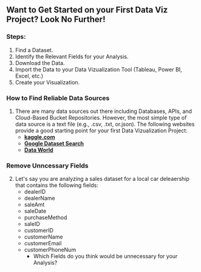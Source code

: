 ## Want to Get Started on your First Data Viz Project? Look No Further!
### Steps:
1. Find a Dataset.
2. Identify the Relevant Fields for your Analysis.
3. Download the Data.
4. Import the Data to your Data Vizualization Tool (Tableau, Power BI, Excel, etc.)
5. Create your Visualization.

### How to Find Reliable Data Sources
1. There are many data sources out there including Databases, APIs, and Cloud-Based Bucket Repositories. However, the most simple type of data source is a text file (e.g., .csv, .txt, or.json). The following websites provide a good starting point for your first Data Vizualization Project:
   - **[kaggle.com](https://www.kaggle.com)**
   - **[Google Dataset Search](https://datasetsearch.research.google.com)**
   - **[Data World](https://data.world/datasets/open-data)**
### Remove Unncessary Fields
2. Let's say you are analyzing a sales dataset for a local car deleaership that contains the following fields:
   - dealerID
   - dealerName
   - saleAmt
   - saleDate
   - purchaseMethod
   - saleID
   - customerID
   - customerName
   - customerEmail
   - customerPhoneNum
      - Which Fields do you think would be unnecessary for your Analysis?
